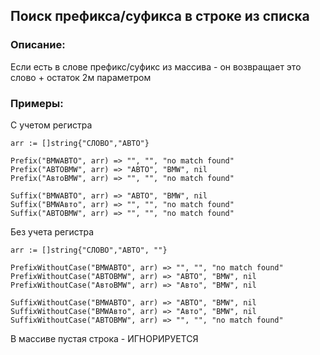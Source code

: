 ## Поиск префикса/суфикса в строке из списка

### Описание:
Если есть в слове префикс/суфикс из массива - он возвращает это слово + остаток 2м параметром

### Примеры:
С учетом регистра
```
arr := []string{"СЛОВО","АВТО"}

Prefix("BMWАВТО", arr) => "", "", "no match found"
Prefix("АВТОBMW", arr) => "АВТО", "BMW", nil
Prefix("АвтоBMW", arr) => "", "", "no match found"

Suffix("BMWАВТО", arr) => "АВТО", "BMW", nil
Suffix("BMWАвто", arr) => "", "", "no match found"
Suffix("АВТОBMW", arr) => "", "", "no match found"
```
Без учета регистра
```
arr := []string{"СЛОВО","АВТО", ""}

PrefixWithoutCase("BMWАВТО", arr) => "", "", "no match found"
PrefixWithoutCase("АВТОBMW", arr) => "АВТО", "BMW", nil
PrefixWithoutCase("АвтоBMW", arr) => "Авто", "BMW", nil

SuffixWithoutCase("BMWАВТО", arr) => "АВТО", "BMW", nil
SuffixWithoutCase("BMWАвто", arr) => "Авто", "BMW", nil
SuffixWithoutCase("АВТОBMW", arr) => "", "", "no match found"
```
В массиве пустая строка - ИГНОРИРУЕТСЯ
